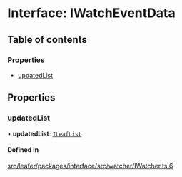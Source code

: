 # Interface: IWatchEventData

## Table of contents

### Properties

- [updatedList](IWatchEventData.md#updatedlist)

## Properties

### updatedList

• **updatedList**: [`ILeafList`](ILeafList.md)

#### Defined in

[src/leafer/packages/interface/src/watcher/IWatcher.ts:6](https://github.com/leaferjs/leafer/blob/ddf9650d989917c451947b101193d83f38b9fdcf/packages/interface/src/watcher/IWatcher.ts#L6)

